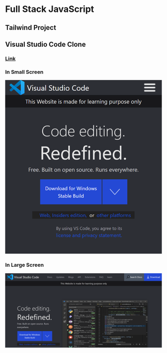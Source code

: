# Full Stack JavaScript

## __Tailwind Project__

## __Visual Studio Code Clone__

### [Link](https://tailwindprojectforlearning.netlify.app/)

### In Small Screen 
![small screen](./assets/as/vsc%20m1.png)


### In Large Screen
![large screen](./assets/as/vsc%20m2.png)

